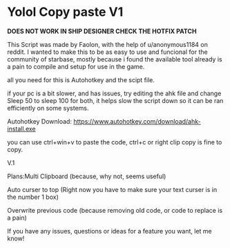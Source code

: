 # Yolol Copy paste V1
<b>DOES NOT WORK IN SHIP DESIGNER CHECK THE HOTFIX PATCH</b>

This Script was made by Faolon, with the help of u/anonymous1184 on reddit.
I wanted to make this to be as easy to use and funcional for the community of starbase, mostly because i found the
available tool already is a pain to compile and setup for use in the game. 

all you need for this is Autohotkey and the scipt file.

if your pc is a bit slower, and has issues, try editing the ahk file and change Sleep 50 to sleep 100 for both, 
it helps slow the script down so it can be ran efficiently on some systems.

Autohotkey Download: https://www.autohotkey.com/download/ahk-install.exe

you can use ctrl+win+v to paste the code, ctrl+c or right clip copy is fine to copy.

V.1

Plans:Multi Clipboard (because, why not, seems useful)

Auto curser to top (Right now you have to make sure your text curser is in the number 1 box)

Overwrite previous code (because removing old code, or code to replace is a pain)

If you have any issues, questions or ideas for a feature you want, let me know!
